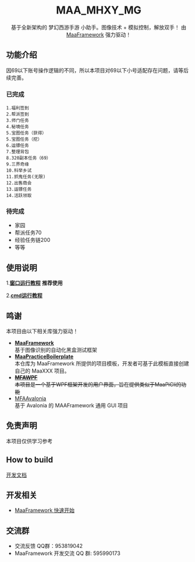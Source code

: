 

<div align="center">

# MAA_MHXY_MG

基于全新架构的 梦幻西游手游 小助手。图像技术 + 模拟控制，解放双手！
由 [MaaFramework](https://github.com/MaaXYZ/MaaFramework) 强力驱动！

</div>

## 功能介绍
因69以下账号操作逻辑的不同，所以本项目对69以下小号适配存在问题，请等后续完善。

### 已完成

    1.福利签到
    2.帮派签到
    3.师门任务
    4.秘境任务
    5.宝图任务（获得）
    5.宝图任务（挖）
    6.运镖任务
    7.整理背包
    8.320副本任务（69）
    9.三界奇缘
    10.科举乡试
    11.抓鬼任务(无限)
    12.出售商会
    13.运镖任务
    14.活跃领取
        
### 待完成

  - 家园
  - 帮派任务70
  - 经验任务链200
  - 等等


## 使用说明
    
1.**[窗口运行教程](./docs/窗口运行教程.md)** **推荐使用**

2.**[cmd运行教程](./docs/CMD运行教程.md)**

## 鸣谢

本项目由以下相关库强力驱动！
- **[MaaFramework](https://github.com/MaaXYZ/MaaFramework)** \
 基于图像识别的自动化黑盒测试框架 
- **[MaaPracticeBoilerplate](https://github.com/MaaXYZ/MaaPracticeBoilerplate)** \
 本仓库为 MaaFramework 所提供的项目模板，开发者可基于此模板直接创建自己的 MaaXXX 项目。
- ~~**[MFAWPF](https://github.com/SweetSmellFox/MFAWPF)**~~ \
~~本项目是一个基于WPF框架开发的用户界面，旨在提供类似于MaaPiCli的功能~~
- [MFAAvalonia](https://github.com/SweetSmellFox/MFAAvalonia)\
基于 Avalonia 的 MAAFramework 通用 GUI 项目

<!-- 感谢以下开发者对本项目作出的贡献:

<a href="https://github.com/gitlihang/Maa_MHXY_MG/graphs/contributors">
  <img src="https://contrib.rocks/image?repo=gitlihang/Maa_MHXY_MG&max=1000" />
</a> -->

## 免责声明

本项目仅供学习参考

## How to build

[开发文档](./docs/二次开发.md)

## 开发相关

- [MaaFramework 快速开始](https://github.com/MaaAssistantArknights/MaaFramework/blob/main/docs/zh_cn/1.1-%E5%BF%AB%E9%80%9F%E5%BC%80%E5%A7%8B.md)

## 交流群
 - 交流反馈 QQ群：953819042
 - MaaFramework 开发交流 QQ 群: 595990173